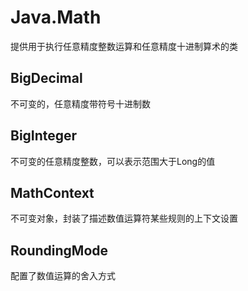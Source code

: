 # Java.Math
提供用于执行任意精度整数运算和任意精度十进制算术的类

## BigDecimal
不可变的，任意精度带符号十进制数

## BigInteger
不可变的任意精度整数，可以表示范围大于Long的值

## MathContext
不可变对象，封装了描述数值运算符某些规则的上下文设置

## RoundingMode
配置了数值运算的舍入方式